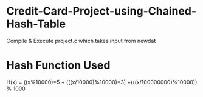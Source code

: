 # Credit-Card-Project-using-Chained-Hash-Table

Compile & Execute project.c which takes input from newdat

# Hash Function Used

H(x) = ((x%10000)*5 + (((x/10000)%10000)*3) +(((x/100000000)%10000)) % 1000
